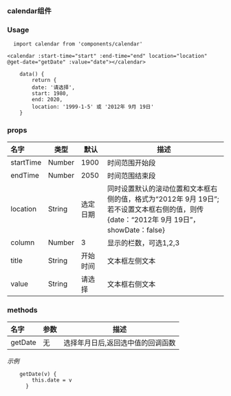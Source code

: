 ### calendar组件
### Usage
```
  import calendar from 'components/calendar'
```
```
<calendar :start-time="start" :end-time="end" location="location" @get-date="getDate" :value="date"></calendar>
```
```
    data() {
        return {
        date: '请选择',
        start: 1980,
        end: 2020,
        location: '1999-1-5' 或 '2012年 9月 19日'
    }
```

### props
| 名字 | 类型 | 默认 | 描述
|:-|-|-|-|
|startTime|Number|1900|时间范围开始段
|endTime|Number|2050|时间范围结束段
|location|String|选定日期|同时设置默认的滚动位置和文本框右侧的值，格式为“2012年 9月 19日”;若不设置文本框右侧的值，则传{date：“2012年 9月 19日”，showDate：false}
|column|Number|3|显示的栏数，可选1,2,3
|title|String|开始时间|文本框左侧文本
|value|String|请选择|文本框右侧文本


### methods
|名字 |参数 |描述
|:-|-|-|
|getDate | 无 | 选择年月日后,返回选中值的回调函数

*示例*
```
    getDate(v) {
        this.date = v
      }
```